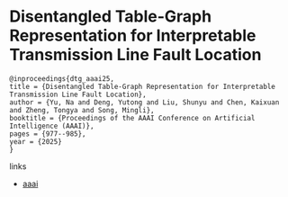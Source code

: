 # Disentangled Table-Graph Representation for Interpretable Transmission Line Fault Location

```
@inproceedings{dtg_aaai25,
title = {Disentangled Table-Graph Representation for Interpretable Transmission Line Fault Location},
author = {Yu, Na and Deng, Yutong and Liu, Shunyu and Chen, Kaixuan and Zheng, Tongya and Song, Mingli},
booktitle = {Proceedings of the AAAI Conference on Artificial Intelligence (AAAI)},
pages = {977--985},
year = {2025}
}
```

links
- [aaai](https://ojs.aaai.org/index.php/AAAI/article/view/32083)
